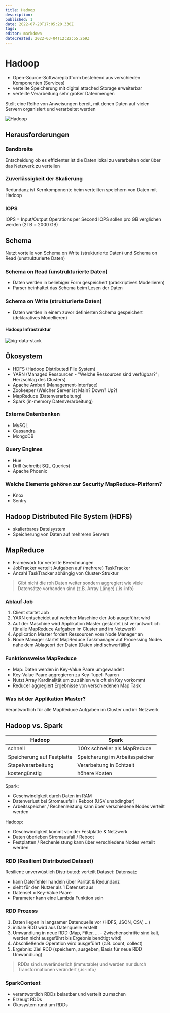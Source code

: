 ```yaml
---
title: Hadoop
description: 
published: 1
date: 2022-07-20T17:05:20.330Z
tags: 
editor: markdown
dateCreated: 2022-03-04T12:22:55.269Z
---
```


# Hadoop

- Open-Source-Softwareplattform bestehend aus verschieden Komponenten (Services)
- verteilte Speicherung mit digital attached Storage erweiterbar
- verteilte Verarbeitung sehr großer Datenmengen

Stellt eine Reihe von Anweisungen bereit, mit denen Daten auf vielen Servern organisiert und verarbeitet werden

![Hadoop](hadoop.png)

## Herausforderungen

### Bandbreite

Entscheidung ob es effizienter ist die Daten lokal zu verarbeiten oder über das Netzwerk zu verteilen

### Zuverlässigkeit der Skalierung

Redundanz ist Kernkomponente beim verteilten speichern von Daten mit Hadoop

### IOPS

IOPS = Input/Output Operations per Second
IOPS sollen pro GB verglichen werden (2TB = 2000 GB)

## Schema

Nutzt vorteile von Schema on Write (strukturierte Daten) und Schema on Read (unstrukturierte Daten)

### Schema on Read (unstrukturierte Daten)

- Daten werden in beliebiger Form gespeichert (präskriptives Modellieren)
- Parser beinhaltet das Schema beim Lesen der Daten

### Schema on Write (strukturierte Daten)

- Daten werden in einem zuvor definierten Schema gespeichert (deklaratives Modellieren)

#### Hadoop Infrastruktur

![big-data-stack](big-data-stack.png)

## Ökosystem

- HDFS (Hadoop Distributed File System)
- YARN (Managed Ressourcen - "Welche Ressourcen sind verfügbar?"; Herzschlag des Clusters)
- Apache Ambari (Management-Interface)
- Zookeeper (Welcher Server ist Main? Down? Up?)
- MapReduce (Datenverarbeitung)
- Spark (in-memory Datenverarbeitung)

### Externe Datenbanken

- MySQL
- Cassandra
- MongoDB

### Query Engines

- Hue
- Drill (schreibt SQL Queries)
- Apache Phoenix

### Welche Elemente gehören zur Security MapReduce-Platform?

- Knox
- Sentry

## Hadoop Distributed File System (HDFS)

- skalierbares Dateisystem
- Speicherung von Daten auf mehreren Servern

## MapReduce

- Framework für verteilte Berechnungen
- JobTracker verteilt Aufgaben auf (mehrere) TaskTracker
- Anzahl TaskTracker abhängig von Cluster-Struktur

> Gibt nicht die roh Daten weiter sondern aggregiert wie viele Datensätze vorhanden sind (z.B. Array Länge)
{.is-info}

### Ablauf Job

1. Client startet Job
1. YARN entscheidet auf welcher Maschine der Job ausgeführt wird
1. Auf der Maschine wird Applikation Master gestartet (ist verantwortlich für alle MapReduce Aufgaben im Cluster und im Netzwerk)
1. Application Master fordert Ressourcen vom Node Manager an
1. Node Manager startet MapReduce Taskmanager auf Processing Nodes nahe dem Ablageort der Daten (Daten sind schwerfällig)

### Funktionsweise MapReduce

- Map: Daten werden in Key-Value Paare umgewandelt
- Key-Value Paare aggregieren zu Key-Tupel-Paaren
- Nutzt Array Kardinalität um zu zählen wie oft ein Key vorkommt
- Reducer aggregiert Ergebnisse von verschiedenen Map Task

### Was ist der Applikation Master?

Verantwortlich für alle MapReduce Aufgaben im Cluster und im Netzwerk

## Hadoop vs. Spark

Hadoop | Spark
---------|----------
schnell | 100x schneller als MapReduce
Speicherung auf Festplatte | Speicherung im Arbeitsspeicher
Stapelverarbeitung | Verarbeitung in Echtzeit
kostengünstig | höhere Kosten

Spark:

- Geschwindigkeit durch Daten im RAM
- Datenverlust bei Stromausfall / Reboot (USV unabdingbar)
- Arbeitsspeicher / Rechenleistung kann über verschiedene Nodes verteilt werden

Hadoop:

- Geschwindigkeit kommt von der Festplatte & Netzwerk
- Daten überleben Stromausfall / Reboot
- Festplatten / Rechenleistung kann über verschiedene Nodes verteilt werden

### RDD (Resilient Distributed Dataset)

Resilient: unverwüstlich
Distributed: verteilt
Dataset: Datensatz

- kann Dateifehler handeln über Parität & Redundanz
- sieht für den Nutzer als 1 Datenset aus
- Datenset = Key-Value Paare
- Parameter kann eine Lambda Funktion sein

### RDD Prozess

1. Daten liegen in langsamer Datenquelle vor (HDFS, JSON, CSV, ...)
1. initiale RDD wird aus Datenquelle erstellt
1. Umwandlung in neue RDD (Map, Filter, ... - Zwischenschritte sind kalt, werden nicht ausgeführt bis Ergebnis benötigt wird)
1. Abschließende Operation wird ausgeführt (z.B. count, collect)
1. Ergebnis: Ziel RDD (speichern, ausgeben, Basis für neue RDD Umwandlung)

> RDDs sind unveränderlich (immutable) und werden nur durch Transformationen verändert
{.is-info}

### SparkContext

- verantwortlich RDDs belastbar und verteilt zu machen
- Erzeugt RDDs
- Ökosystem rund um RDDs
